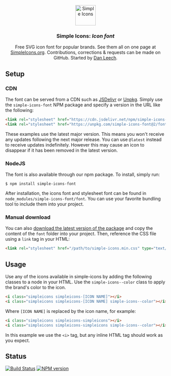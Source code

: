 <p align="center">
<a href="https://simpleicons.org/">
<img src="https://simpleicons.org/icons/simpleicons.svg" alt="Simple Icons" width=64 height=64>
</a>
<h3 align="center">Simple Icons: <em>Icon font</em></h3>
<p align="center">
Free SVG icon font for popular brands. See them all on one page at <a href="https://simpleicons.org">SimpleIcons.org</a>. Contributions, corrections & requests can be made on GitHub. Started by <a href="https://twitter.com/bathtype">Dan Leech</a>.</p>
</p>

## Setup

### CDN

The font can be served from a CDN such as [JSDelivr][jsdelivr-link] or [Unpkg][unpkg-link]. Simply use the `simple-icons-font` NPM package and specify a version in the URL like the following:

```html
<link rel="stylesheet" href="https://cdn.jsdelivr.net/npm/simple-icons-font@v2/font/simple-icons.min.css" type="text/css">
<link rel="stylesheet" href="https://unpkg.com/simple-icons-font@2/font/simple-icons.min.css" type="text/css">
```

These examples use the latest major version. This means you won't receive any updates following the next major release. You can use `@latest` instead to receive updates indefinitely. However this may cause an icon to disappear if it has been removed in the latest version.

### NodeJS

The font is also available through our npm package. To install, simply run:

```
$ npm install simple-icons-font
```

After installation, the icons font and stylesheet font can be found in `node_modules/simple-icons-font/font`. You can use your favorite bundling tool to include them into your project.

### Manual download

You can also [download the latest version of the package][npm-registry-tarball-link] and copy the content of the `font` folder into your project. Then, reference the CSS file using a `link` tag in your HTML:

```html
<link rel="stylesheet" href="/path/to/simple-icons.min.css" type="text/css">
```

## Usage

Use any of the icons available in simple-icons by adding the following classes to a node in your HTML. Use the `simple-icons--color` class to apply the brand's color to the icon.

```html
<i class="simpleicons simpleicons-[ICON NAME]"></i>
<i class="simpleicons simpleicons-[ICON NAME] simple-icons--color"></i>
```

Where `[ICON NAME]` is replaced by the icon name, for example:

```html
<i class="simpleicons simpleicons-simpleicons"></i>
<i class="simpleicons simpleicons-simpleicons simple-icons--color"></i>
```

In this example we use the `<i>` tag, but any inline HTML tag should work as you expect.


## Status

[![Build Status][build-status-image]][build-status-link]
[![NPM version][npm-version-image]][npm-package-link]

[build-status-image]: https://img.shields.io/github/workflow/status/simple-icons/simple-icons-font/Verify/develop?logo=github
[build-status-link]: https://github.com/simple-icons/simple-icons-font/actions?query=workflow%3AVerify+branch%3Adevelop
[npm-version-image]: https://img.shields.io/npm/v/simple-icons-font?logo=npm
[npm-package-link]: https://www.npmjs.com/package/simple-icons-font
[npm-registry-tarball-link]: https://registry.npmjs.org/simple-icons-font/-/simple-icons-font-2.0.0.tgz
[jsdelivr-link]: https://www.jsdelivr.com/package/npm/simple-icons-font/
[unpkg-link]: https://unpkg.com/browse/simple-icons-font/
